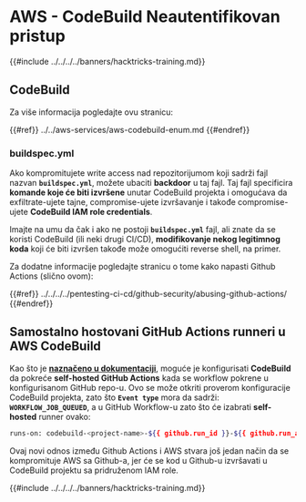 # AWS - CodeBuild Neautentifikovan pristup

{{#include ../../../../banners/hacktricks-training.md}}

## CodeBuild

Za više informacija pogledajte ovu stranicu:

{{#ref}}
../../aws-services/aws-codebuild-enum.md
{{#endref}}

### buildspec.yml

Ako kompromitujete write access nad repozitorijumom koji sadrži fajl nazvan **`buildspec.yml`**, možete ubaciti **backdoor** u taj fajl. Taj fajl specificira **komande koje će biti izvršene** unutar CodeBuild projekta i omogućava da exfiltrate-ujete tajne, compromise-ujete izvršavanje i takođe compromise-ujete **CodeBuild IAM role credentials**.

Imajte na umu da čak i ako ne postoji **`buildspec.yml`** fajl, ali znate da se koristi CodeBuild (ili neki drugi CI/CD), **modifikovanje nekog legitimnog koda** koji će biti izvršen takođe može omogućiti reverse shell, na primer.

Za dodatne informacije pogledajte stranicu o tome kako napasti Github Actions (slično ovom):

{{#ref}}
../../../../pentesting-ci-cd/github-security/abusing-github-actions/
{{#endref}}

## Samostalno hostovani GitHub Actions runneri u AWS CodeBuild <a href="#action-runner" id="action-runner"></a>

Kao što je [**naznačeno u dokumentaciji**](https://docs.aws.amazon.com/codebuild/latest/userguide/action-runner.html), moguće je konfigurisati **CodeBuild** da pokreće **self-hosted GitHub Actions** kada se workflow pokrene u konfigurisanom GitHub repo-u. Ovo se može otkriti proverom konfiguracije CodeBuild projekta, zato što **`Event type`** mora da sadrži: **`WORKFLOW_JOB_QUEUED`**, a u GitHub Workflow-u zato što će izabrati **self-hosted** runner ovako:
```bash
runs-on: codebuild-<project-name>-${{ github.run_id }}-${{ github.run_attempt }}
```
Ovaj novi odnos između Github Actions i AWS stvara još jedan način da se kompromituje AWS sa Github-a, jer će se kod u Github-u izvršavati u CodeBuild projektu sa pridruženom IAM role.

{{#include ../../../../banners/hacktricks-training.md}}
